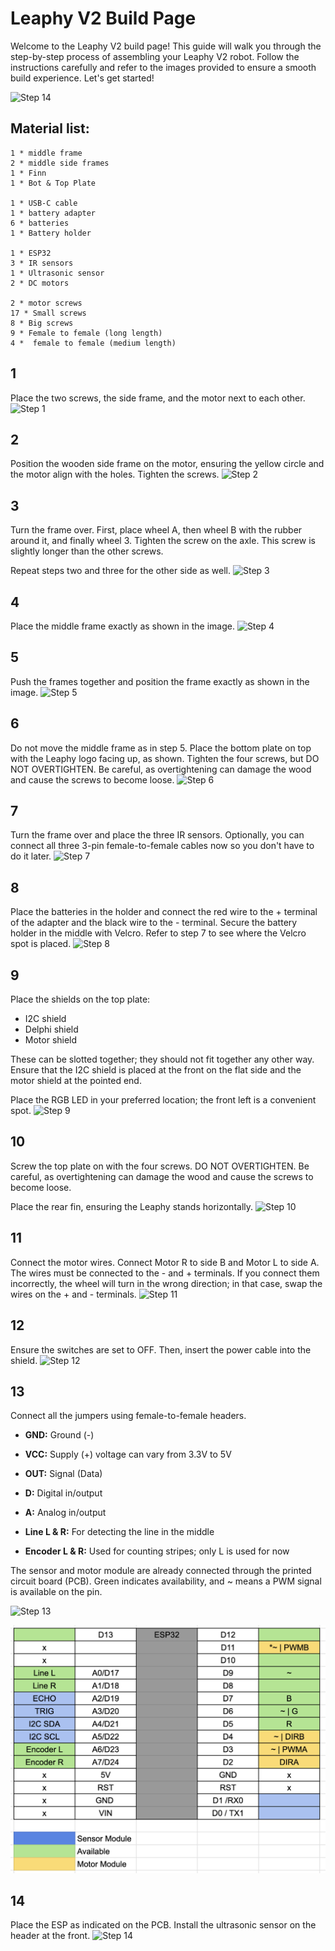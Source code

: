 # Leaphy V2 Build Page

Welcome to the Leaphy V2 build page! This guide will walk you through the step-by-step process of assembling your Leaphy V2 robot. Follow the instructions carefully and refer to the images provided to ensure a smooth build experience. Let's get started!

![Step 14](https://github.com/Basie147/Scratch_Leaphy/blob/main/Build/Photo/DSC04783.jpg)


## Material list:
    1 * middle frame
    2 * middle side frames
    1 * Finn 
    1 * Bot & Top Plate
  
    1 * USB-C cable
    1 * battery adapter
    6 * batteries
    1 * Battery holder
    
    1 * ESP32
    3 * IR sensors
    1 * Ultrasonic sensor
    2 * DC motors
  
    2 * motor screws
    17 * Small screws
    8 * Big screws
    9 * Female to female (long length)
    4 *  female to female (medium length)

## 1
Place the two screws, the side frame, and the motor next to each other.
![Step 1](https://github.com/Basie147/Scratch_Leaphy/blob/main/Build/Photo/DSC04799.jpg)

## 2
Position the wooden side frame on the motor, ensuring the yellow circle and the motor align with the holes. Tighten the screws.
![Step 2](https://github.com/Basie147/Scratch_Leaphy/blob/main/Build/Photo/DSC04797.jpg)

## 3
Turn the frame over. First, place wheel A, then wheel B with the rubber around it, and finally wheel 3. Tighten the screw on the axle. This screw is slightly longer than the other screws.

Repeat steps two and three for the other side as well.
![Step 3](https://github.com/Basie147/Scratch_Leaphy/blob/main/Build/Photo/DSC04795.jpg)

## 4
Place the middle frame exactly as shown in the image.
![Step 4](https://github.com/Basie147/Scratch_Leaphy/blob/main/Build/Photo/DSC04794.jpg)

## 5
Push the frames together and position the frame exactly as shown in the image.
![Step 5](https://github.com/Basie147/Scratch_Leaphy/blob/main/Build/Photo/DSC04793.jpg)

## 6
Do not move the middle frame as in step 5. Place the bottom plate on top with the Leaphy logo facing up, as shown. Tighten the four screws, but DO NOT OVERTIGHTEN. Be careful, as overtightening can damage the wood and cause the screws to become loose.
![Step 6](https://github.com/Basie147/Scratch_Leaphy/blob/main/Build/Photo/DSC04792.jpg)

## 7
Turn the frame over and place the three IR sensors. Optionally, you can connect all three 3-pin female-to-female cables now so you don't have to do it later.
![Step 7](https://github.com/Basie147/Scratch_Leaphy/blob/main/Build/Photo/DSC04791.jpg)

## 8
Place the batteries in the holder and connect the red wire to the + terminal of the adapter and the black wire to the - terminal. Secure the battery holder in the middle with Velcro. Refer to step 7 to see where the Velcro spot is placed.
![Step 8](https://github.com/Basie147/Scratch_Leaphy/blob/main/Build/Photo/DSC04790.jpg)

## 9
Place the shields on the top plate:
- I2C shield
- Delphi shield
- Motor shield

These can be slotted together; they should not fit together any other way. Ensure that the I2C shield is placed at the front on the flat side and the motor shield at the pointed end.

Place the RGB LED in your preferred location; the front left is a convenient spot.
![Step 9](https://github.com/Basie147/Scratch_Leaphy/blob/main/Build/Photo/DSC04789.jpg)

## 10
Screw the top plate on with the four screws. DO NOT OVERTIGHTEN. Be careful, as overtightening can damage the wood and cause the screws to become loose.

Place the rear fin, ensuring the Leaphy stands horizontally.
![Step 10](https://github.com/Basie147/Scratch_Leaphy/blob/main/Build/Photo/DSC04788.jpg)

## 11
Connect the motor wires. Connect Motor R to side B and Motor L to side A. The wires must be connected to the - and + terminals. If you connect them incorrectly, the wheel will turn in the wrong direction; in that case, swap the wires on the + and - terminals.
![Step 11](https://github.com/Basie147/Scratch_Leaphy/blob/main/Build/Photo/DSC04787.jpg)

## 12
Ensure the switches are set to OFF. Then, insert the power cable into the shield.
![Step 12](https://github.com/Basie147/Scratch_Leaphy/blob/main/Build/Photo/DSC04785.jpg)

## 13
Connect all the jumpers using female-to-female headers.

- **GND:** Ground (-)
- **VCC:** Supply (+) voltage can vary from 3.3V to 5V
- **OUT:** Signal (Data)
- **D:** Digital in/output
- **A:** Analog in/output

- **Line L & R:** For detecting the line in the middle
- **Encoder L & R:** Used for counting stripes; only L is used for now

The sensor and motor module are already connected through the printed circuit board (PCB). Green indicates availability, and ~ means a PWM signal is available on the pin.

![Step 13](https://github.com/Basie147/Scratch_Leaphy/blob/main/Build/Photo/DSC04784.jpg)

![Pinout](https://github.com/Basie147/Scratch_Leaphy/blob/main/Build/Photo/PinOutESP32.png)

## 14
Place the ESP as indicated on the PCB. Install the ultrasonic sensor on the header at the front.
![Step 14](https://github.com/Basie147/Scratch_Leaphy/blob/main/Build/Photo/DSC04783.jpg)
